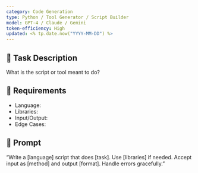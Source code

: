 ```yaml
---
category: Code Generation
type: Python / Tool Generator / Script Builder
model: GPT-4 / Claude / Gemini
token-efficiency: High
updated: <% tp.date.now("YYYY-MM-DD") %>
---
```


## 🧠 Task Description
What is the script or tool meant to do?

## 🧩 Requirements
- Language: 
- Libraries: 
- Input/Output: 
- Edge Cases: 

## 💬 Prompt
“Write a [language] script that does [task]. Use [libraries] if needed. Accept input as [method] and output [format]. Handle errors gracefully.”
